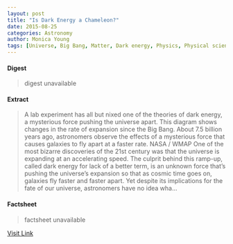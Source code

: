 ```yaml
---
layout: post
title: "Is Dark Energy a Chameleon?"
date: 2015-08-25
categories: Astronomy
author: Monica Young
tags: [Universe, Big Bang, Matter, Dark energy, Physics, Physical sciences, Physical cosmology, Physical universe, Physical quantities, Cosmology, Science, Nature, Mechanics, Spacetime, Particle physics, Theoretical physics]
---
```



#### Digest
>digest unavailable

#### Extract
>A lab experiment has all but nixed one of the theories of dark energy, a mysterious force pushing the universe apart. This diagram shows changes in the rate of expansion since the Big Bang. About 7.5 billion years ago, astronomers observe the effects of a mysterious force that causes galaxies to fly apart at a faster rate. NASA / WMAP One of the most bizarre discoveries of the 21st century was that the universe is expanding at an accelerating speed. The culprit behind this ramp-up, called dark energy for lack of a better term, is an unknown force that’s pushing the universe’s expansion so that as cosmic time goes on, galaxies fly faster and faster apart. Yet despite its implications for the fate of our universe, astronomers have no idea wha...

#### Factsheet
>factsheet unavailable

[Visit Link](http://www.skyandtelescope.com/astronomy-news/is-dark-energy-a-chameleon-0824201523/)



